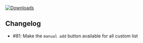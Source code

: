 [![Downloads](https://img.shields.io/github/downloads/zevnda/steam-game-idler/1.7.15/total?style=for-the-badge&logo=github&color=137eb5)](https://github.com/zevnda/steam-game-idler/releases/download/1.7.15/Steam.Game.Idler_1.7.15_x64_en-US.msi)

## Changelog
- #81: Make the `manual add` button available for all custom list
